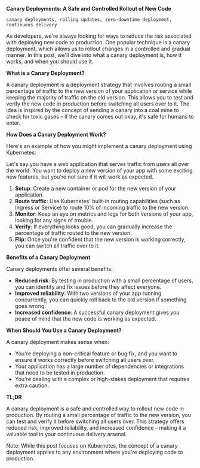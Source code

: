 **Canary Deployments: A Safe and Controlled Rollout of New Code**
```
canary deployments, rolling updates, zero-downtime deployment, continuous delivery
```

As developers, we're always looking for ways to reduce the risk associated with deploying new code to production. One popular technique is a canary deployment, which allows us to rollout changes in a controlled and gradual manner. In this post, we'll dive into what a canary deployment is, how it works, and when you should use it.

**What is a Canary Deployment?**

A canary deployment is a deployment strategy that involves routing a small percentage of traffic to the new version of your application or service while keeping the majority of traffic on the old version. This allows you to test and verify the new code in production before switching all users over to it. The idea is inspired by the concept of sending a canary into a coal mine to check for toxic gases – if the canary comes out okay, it's safe for humans to enter.

**How Does a Canary Deployment Work?**

Here's an example of how you might implement a canary deployment using Kubernetes:

Let's say you have a web application that serves traffic from users all over the world. You want to deploy a new version of your app with some exciting new features, but you're not sure if it will work as expected.

1. **Setup**: Create a new container or pod for the new version of your application.
2. **Route traffic**: Use Kubernetes' built-in routing capabilities (such as Ingress or Service) to route 10% of incoming traffic to the new version.
3. **Monitor**: Keep an eye on metrics and logs for both versions of your app, looking for any signs of trouble.
4. **Verify**: If everything looks good, you can gradually increase the percentage of traffic routed to the new version.
5. **Flip**: Once you're confident that the new version is working correctly, you can switch all traffic over to it.

**Benefits of a Canary Deployment**

Canary deployments offer several benefits:

* **Reduced risk**: By testing in production with a small percentage of users, you can identify and fix issues before they affect everyone.
* **Improved reliability**: With two versions of your app running concurrently, you can quickly roll back to the old version if something goes wrong.
* **Increased confidence**: A successful canary deployment gives you peace of mind that the new code is working as expected.

**When Should You Use a Canary Deployment?**

A canary deployment makes sense when:

* You're deploying a non-critical feature or bug fix, and you want to ensure it works correctly before switching all users over.
* Your application has a large number of dependencies or integrations that need to be tested in production.
* You're dealing with a complex or high-stakes deployment that requires extra caution.

**TL;DR**

A canary deployment is a safe and controlled way to rollout new code in production. By routing a small percentage of traffic to the new version, you can test and verify it before switching all users over. This strategy offers reduced risk, improved reliability, and increased confidence – making it a valuable tool in your continuous delivery arsenal.

Note: While this post focuses on Kubernetes, the concept of a canary deployment applies to any environment where you're deploying code to production.